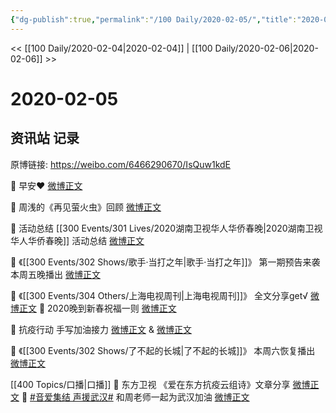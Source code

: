 ```yaml
---
{"dg-publish":true,"permalink":"/100 Daily/2020-02-05/","title":"2020-02-05","created":"2023-04-02T20:30:21.485+08:00","updated":"2023-04-02T20:32:22.567+08:00"}
---
```



<< [[100 Daily/2020-02-04\|2020-02-04]] | [[100 Daily/2020-02-06\|2020-02-06]] >>

# 2020-02-05

## 资讯站 记录

原博链接: https://weibo.com/6466290670/IsQuw1kdE

🌅 早安❤️
[微博正文](https://m.weibo.cn/6466290670/4468524375972220)

🕺 周浅的《再见萤火虫》回顾
[微博正文](https://m.weibo.cn/6466290670/4468587928139029)

🏮 活动总结
[[300 Events/301 Lives/2020湖南卫视华人华侨春晚\|2020湖南卫视华人华侨春晚]] 活动总结
[微博正文](https://m.weibo.cn/6466290670/4468589447058521)

🎤 《[[300 Events/302 Shows/歌手·当打之年\|歌手·当打之年]]》
第一期预告来袭 本周五晚播出
[微博正文](https://m.weibo.cn/6466290670/4468592843989493)

📜 《[[300 Events/304 Others/上海电视周刊\|上海电视周刊]]》
全文分享get√
[微博正文](https://m.weibo.cn/6466290670/4468600380926131)
🎊 2020晚到新春祝福一则
[微博正文](https://m.weibo.cn/6466290670/4468610682993407)

🙏 抗疫行动 手写加油接力
[微博正文](https://m.weibo.cn/6466290670/4468618567737825) & [微博正文](https://m.weibo.cn/6466290670/4468748591512245)

🎥 《[[300 Events/302 Shows/了不起的长城\|了不起的长城]]》
本周六恢复播出
[微博正文](https://m.weibo.cn/6466290670/4468645914876230)

[[400 Topics/口播\|口播]]
💪 东方卫视
《爱在东方抗疫云组诗》文章分享
[微博正文](https://m.weibo.cn/6466290670/4468665611461008)
🙌 [#音爱集结 声援武汉#](https://s.weibo.com/weibo?q=%23%E9%9F%B3%E7%88%B1%E9%9B%86%E7%BB%93%20%E5%A3%B0%E6%8F%B4%E6%AD%A6%E6%B1%89%23)
和周老师一起为武汉加油
[微博正文](https://m.weibo.cn/6466290670/4468725707538286)
